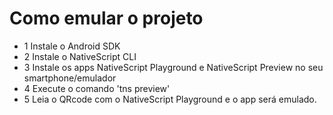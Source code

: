 # Como emular o projeto
- 1 Instale o Android SDK
- 2 Instale o NativeScript CLI
- 3 Instale os apps NativeScript Playground e NativeScript Preview no seu smartphone/emulador
- 4 Execute o comando 'tns preview'
- 5 Leia o QRcode com o NativeScript Playground e o app será emulado.
